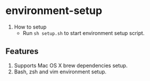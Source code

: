 # environment-setup
1. How to setup
    * Run `sh setup.sh` to start environment setup script.

## Features
1. Supports Mac OS X brew dependencies setup.
2. Bash, zsh and vim environment setup.
